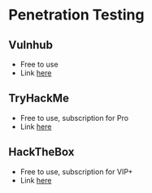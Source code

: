 # Penetration Testing 

## Vulnhub 
- Free to use
- Link [here](https://www.vulnhub.com/)

## TryHackMe
- Free to use, subscription for Pro 
- Link [here](https://tryhackme.com/)

## HackTheBox 
- Free to use, subscription for VIP+
- Link [here](https://app.hackthebox.com/home)